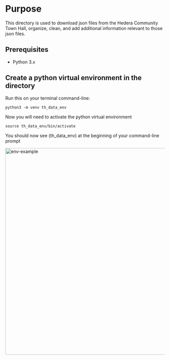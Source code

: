 # Purpose

This directory is used to download json files from the Hedera Community Town Hall, organize, clean, and add additional information relevant to those json files.

## Prerequisites

- Python 3.x

## Create a python virtual environment in the directory

Run this on your terminal command-line:

    python3 -m venv th_data_env 

Now you will need to activate the python virtual environment

    source th_data_env/bin/activate

You should now see (th_data_env) at the beginning of your command-line prompt

<img width="651" alt="env-example" src="https://user-images.githubusercontent.com/51497123/116936544-9ea43700-ac2d-11eb-8cfa-af0a7ea39cab.png">
